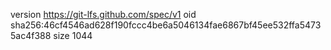 version https://git-lfs.github.com/spec/v1
oid sha256:46cf4546ad628f190fccc4be6a5046134fae6867bf45ee532ffa54735ac4f388
size 1044
